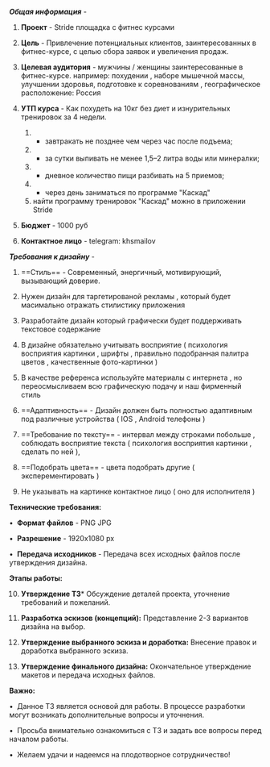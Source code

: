 

***Общая информация*** -
1. **Проект** - Stride площадка с фитнес курсами 
2. **Цель** - Привлечение потенциальных клиентов, заинтересованных в фитнес-курсе, с целью сбора заявок и увеличения продаж.
3. **Целевая аудитория** - мужчины / женщины заинтересованные в фитнес-курсе. например: похудении , наборе мышечной массы, улучшении здоровья, подготовке к соревнованиям , географическое расположение: Россия 
4. **УТП курса** - Как похудеть на 10кг без диет и изнурительных тренировок за 4 недели. 
   1. - завтракать не позднее чем через час после подъема;
   2. - за сутки выпивать не менее 1,5–2 литра воды или минералки;
   3. - дневное количество пищи разбивать на 5 приемов;
   4. - через день заниматься по программе "Каскад" 
   5. найти программу тренировок "Каскад" можно в приложении Stride

5. **Бюджет** - 1000 руб 
6. **Контактное лицо** - telegram: khsmailov 

***Требования к дизайну*** -

1. ==Стиль== -  Современный, энергичный, мотивирующий, вызывающий доверие.

2. Нужен дизайн для таргетированой рекламы , который будет масимально отражать стилистику приложения 

3. Разработайте дизайн который графически будет поддерживать текстовое содержание 

4. В дизайне обязательно учитывать восприятие ( психология восприятия картинки , шрифты , правильно подобранная палитра цветов , качественные фото-картинки )

5.  В качестве референса используйте материалы с интернета , но переосмысливаем всю графическую подачу и наш фирменный стиль

6. ==Адаптивность== -  Дизайн должен быть полностью адаптивным под различные устройства ( IOS , Android телефоны )

7. ==Требование по тексту== -   интервал между строками побольше , соблюдать восприятие текста ( психология восприятия картинки , сделать по ней ), 
8. ==Подобрать цвета==  - цвета  подобрать другие ( эксперементировать )
9. Не указывать на картинке контактное лицо ( оно для исполнителя )


**Технические требования:**

  

•  **Формат файлов** - PNG JPG

•  **Разрешение** -  1920x1080 px 

•  **Передача исходников** -  Передача всех исходных файлов после утверждения дизайна.

**Этапы работы:**

10. **Утверждение ТЗ*** Обсуждение деталей проекта, уточнение требований и пожеланий.

11. **Разработка эскизов (концепций):** Представление 2-3 вариантов дизайна на выбор.

12. **Утверждение выбранного эскиза и доработка:** Внесение правок и доработка выбранного эскиза.

13. **Утверждение финального дизайна:** Окончательное утверждение макетов и передача исходных файлов.

**Важно:**

•  Данное ТЗ является основой для работы. В процессе разработки могут возникать дополнительные вопросы и уточнения.

•  Просьба внимательно ознакомиться с ТЗ и задать все вопросы перед началом работы.

•  Желаем удачи и надеемся на плодотворное сотрудничество!